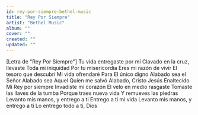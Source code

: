 ```yaml
---
id: rey-por-siempre-bethel-music
title: "Rey Por Siempre"
artist: "Bethel Music"
album: ""
cover: ""
created: ""
updated: ""
---
```


[Letra de "Rey Por Siempre"]
Tu vida entregaste por mí
Clavado en la cruz, llevaste
Toda mi iniquidad
Por tu misericordia
Eres mi razón de vivir
El tesoro que descubrí
Mi vida ofrendaré
Para El único digno
Alabado sea el Señor
Alabado sea Aquel Quien me salvó
Alabado, Cristo Jesús
Enaltecido
Mi Rey por siempre
Invadiste mi corazón
El velo en medio rasgaste
Tomaste las llaves de la tumba
Porque traes nueva vida
Y remueves las piedras
Levanto mis manos, y entrеgo a ti
Entrego a ti mi vida
Levanto mis manos, y entrеgo a ti
Lo entrego todo a ti, Dios